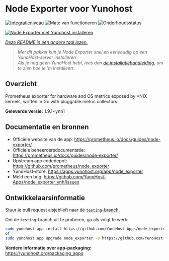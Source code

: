 <!--
NB: Deze README is automatisch gegenereerd door <https://github.com/YunoHost/apps/tree/master/tools/readme_generator>
Hij mag NIET handmatig aangepast worden.
-->

# Node Exporter voor Yunohost

[![Integratieniveau](https://apps.yunohost.org/badge/integration/node_exporter)](https://ci-apps.yunohost.org/ci/apps/node_exporter/)
![Mate van functioneren](https://apps.yunohost.org/badge/state/node_exporter)
![Onderhoudsstatus](https://apps.yunohost.org/badge/maintained/node_exporter)

[![Node Exporter met Yunohost installeren](https://install-app.yunohost.org/install-with-yunohost.svg)](https://install-app.yunohost.org/?app=node_exporter)

*[Deze README in een andere taal lezen.](./ALL_README.md)*

> *Met dit pakket kun je Node Exporter snel en eenvoudig op een YunoHost-server installeren.*  
> *Als je nog geen YunoHost hebt, lees dan [de installatiehandleiding](https://yunohost.org/install), om te zien hoe je 'm installeert.*

## Overzicht

Prometheus exporter for hardware and OS metrics exposed by *NIX kernels, written in Go with pluggable metric collectors.


**Geleverde versie:** 1.9.1~ynh1
## Documentatie en bronnen

- Officiele website van de app: <https://prometheus.io/docs/guides/node-exporter/>
- Officiele beheerdersdocumentatie: <https://prometheus.io/docs/guides/node-exporter/>
- Upstream app codedepot: <https://github.com/prometheus/node_exporter>
- YunoHost-store: <https://apps.yunohost.org/app/node_exporter>
- Meld een bug: <https://github.com/YunoHost-Apps/node_exporter_ynh/issues>

## Ontwikkelaarsinformatie

Stuur je pull request alsjeblieft naar de [`testing`-branch](https://github.com/YunoHost-Apps/node_exporter_ynh/tree/testing).

Om de `testing`-branch uit te proberen, ga als volgt te werk:

```bash
sudo yunohost app install https://github.com/YunoHost-Apps/node_exporter_ynh/tree/testing --debug
of
sudo yunohost app upgrade node_exporter -u https://github.com/YunoHost-Apps/node_exporter_ynh/tree/testing --debug
```

**Verdere informatie over app-packaging:** <https://yunohost.org/packaging_apps>
